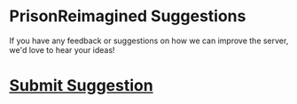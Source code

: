 # PrisonReimagined Suggestions

If you have any feedback or suggestions on how we can improve the server, we'd love to hear your ideas!
# [Submit Suggestion](https://github.com/PrisonReimagined/Issues/issues/new)
